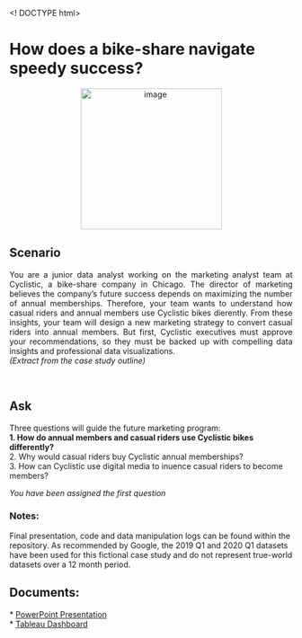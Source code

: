 <! DOCTYPE html>
<html>
  <head align="center">
    <title>Google Data Analytics Professional Certificate: Case Study</title></p>
  </head>

<body> 

<h1>How does a bike-share navigate speedy success?</h1>

<p align="center"><img width="251" alt="image" src="https://github.com/danielcapehorn/GC_Case_Study1/assets/158836200/e9d5eeb5-1f1f-4e26-8bc8-e1cdd68f513a">


<h2>Scenario</h2>

<p align="justify">You are a junior data analyst working on the marketing analyst team at Cyclistic, a bike-share company in Chicago. The director of marketing 
believes the company’s future success depends on maximizing the number of annual memberships. Therefore, your team wants to understand how casual 
riders and annual members use Cyclistic bikes di erently. From these insights, your team will design a new marketing strategy to convert casual 
riders into annual members. But  first, Cyclistic executives must approve your recommendations, so they must be backed up with compelling data 
insights and professional data visualizations.</br>
<i>(Extract from the case study outline)</i></p></br>

<h2>Ask</h2>
<p>Three questions will guide the future marketing program:</br>
<b>1. How do annual members and casual riders use Cyclistic bikes di fferently?</b></br>
2. Why would casual riders buy Cyclistic annual memberships?</br>
3. How can Cyclistic use digital media to in uence casual riders to become members?</br>

<i>You have been assigned the first question</i></p>

<h3>Notes:</h3>
<p align="justify"></p>Final presentation, code and data manipulation logs can be found within the repository. As recommended by Google, the 2019 Q1 and 2020 Q1 datasets 
have been used for this fictional case study and do not represent true-world datasets over a 12 month period.</p>

<h2>Documents:</h2>
<p>
* <a href="https://docs.google.com/presentation/d/1bhYNChRqbBJIuU62qQ_RsMLN9FMMXQ0J/edit?usp=drive_link">PowerPoint Presentation</a></br>
* <a href="https://public.tableau.com/views/CyclisticMostFrequented/EndStationDashboard?:language=en-US&:display_count=n&:origin=viz_share_link">Tableau Dashboard</a>
</p>
</body>
</html>


